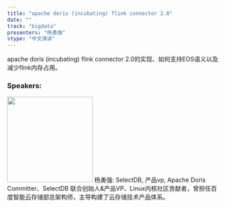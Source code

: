 ```yaml
---
title: "apache doris (incubating) flink connector 2.0"
date: "" 
track: "bigdata"
presenters: "杨勇强"
stype: "中文演讲"
---
```

apache doris (incubating) flink connector 2.0的实现、如何支持EOS语义以及减少flink内存占用。
 ### Speakers: 
 <img src="images/speaker/1218.png" width="200" />
 杨勇强: SelectDB, 产品vp, Apache Doris Committer、SelectDB 联合创始人&产品VP、Linux内核社区贡献者，曾担任百度智能云存储部总架构师，主导构建了云存储技术产品体系。
 